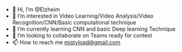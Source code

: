 - 👋 Hi, I’m @Elzheim
- 👀 I’m interested in Video Learning/Video Analysis/Video Recognition/CNN/Basic computational technique
- 🌱 I’m currently learning CNN and basic Deep learning Technique
- 💞️ I’m looking to collaborate on Teams ready for contest
- 📫 How to reach me mistyload@gmail.com

<!---
Elzheim/Elzheim is a ✨ special ✨ repository because its `README.md` (this file) appears on your GitHub profile.
You can click the Preview link to take a look at your changes.
--->
